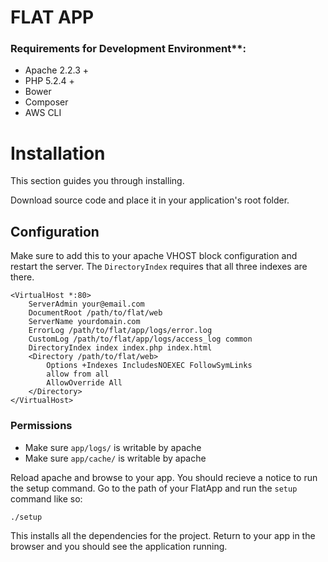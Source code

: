 FLAT APP
===

### Requirements for Development Environment**:
- Apache 2.2.3 +
- PHP 5.2.4 + 
- Bower
- Composer
- AWS CLI

# Installation
This section guides you through installing. 

Download source code and place it in your application's root folder.

## Configuration 
Make sure to add this to your apache VHOST block configuration and restart the server. The `DirectoryIndex` requires that all three indexes are there. 

    <VirtualHost *:80>
        ServerAdmin your@email.com
        DocumentRoot /path/to/flat/web
        ServerName yourdomain.com
        ErrorLog /path/to/flat/app/logs/error.log
        CustomLog /path/to/flat/app/logs/access_log common
        DirectoryIndex index index.php index.html
        <Directory /path/to/flat/web>
            Options +Indexes IncludesNOEXEC FollowSymLinks
            allow from all
            AllowOverride All
        </Directory>
    </VirtualHost>

### Permissions

- Make sure `app/logs/` is writable by apache
- Make sure `app/cache/` is writable by apache 

Reload apache and browse to your app. You should recieve a notice to run the setup command. Go to the path of your FlatApp and run the `setup` command like so:

    ./setup
    
This installs all the dependencies for the project. Return to your app in the browser and you should see the application running.
